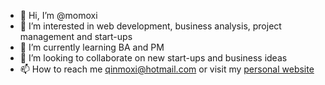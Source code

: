 - 👋 Hi, I’m @momoxi
- 👀 I’m interested in web development, business analysis, project management and start-ups
- 🌱 I’m currently learning BA and PM
- 💞️ I’m looking to collaborate on new start-ups and business ideas
- 📫 How to reach me qinmoxi@hotmail.com or visit my [personal website](https://calljess.com.au)

<!---
momoxi/momoxi is a ✨ special ✨ repository because its `README.md` (this file) appears on your GitHub profile.
You can click the Preview link to take a look at your changes.
--->
